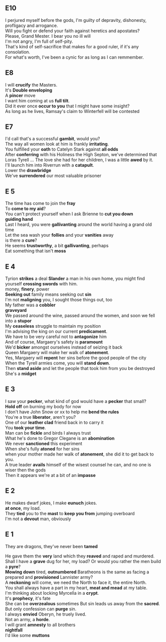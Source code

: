 

## E10 
I perjured myself before the gods, I'm guilty of depravity, dishonesty, profligacy and arrogance.  
Will you fight or defend your faith against heretics and apostates?  
Please, Grand Mester.  I bear you no ill will  
I'm not angry, I'm full of self-pity.  
That's kind of self-sacrifice that makes for a good ruler, if it's any consolation.  
For what's worth, I've been a cynic for as long as I can remmember.  



## E8 
I will **crucify** the Masters.  
It's **Double enveloping**   
A **pincer** move  
I want him coming at us **full tilt**.  
Did it ever once **occur to you** that I might have some insight?  
As long as he lives, Ramsay's claim to Winterfell will be contested  


## E7 
I'd call that's a successful **gambit**, would you?   
The way all women look at him is frankly **irritating**.  
You fulfilled your **oath** to Catelyn Stark against **all odds**  
After **conferring** with his Holiness the High Septon, we've determined that Loras Tyrell ... 
The love she had for her children, I was a little **awed** by it.  
I'll launch him into Riverrun with a **catapult**.  
Lower the **drawbridge**  
We've **surrendered** our most valuable prisoner  


## E 5 
The time has come to join the **fray**  
To **come to my aid**?  
You can't protect yourself when I ask Brienne to **cut you down**  
**guiding hand**  
Last I heard, you were **gallivanting** around the world having a grand old time  
Let the sea wash your **follies** and your **vanities** away  
is there a **cure**?  
He seems **trustworthy**, a bit **gallivanting**, perhaps  
Eat something that isn't **moss**  


## E 4 
Tyrion **strikes** a deal
**Slander** a man in his own home, you might find yourself **crossing swords** with him.  
money, **finery**, power  
**Seeking out** family means seeking out **sin**  
I'm not **maligning** you, I sought those things out, too  
My father was a **cobbler**  
**graveyard**  
We passed around the wine, passed around the women, and soon we fell into a **stupor**  
My **ceaseless** struggle to maintain my position  
I'm advising the king on our current **predicament**.  
We have to be very careful not to **antagonize** him  
And of course, Margaery's safety is **paramount**  
We'd **bicker** amongst ourselves instead of seizing it back  
Queen Margaery will make her walk of **atonement**.  
Yes, Margaery will **repent** her sins before the good people of the city  
When the Tyrell armies come, you will **stand down**.  
Then **stand aside** and let the people that took him from you be destroyed  
She's a **midget**  


## E 3  
I saw your **pecker**, what kind of god would have a **pecker** that small?  
**Hold off** on burning my body for now  
I don't have John Snow or xx to help me **bend the rules**  
You're a true **liberator**, aren't you?  
One of our **leather clad** friend back in to carry it  
You **took your time**.  
Man can be **fickle** and birds I always trust  
What he's done to Gregor Clegane is an **abomination**  
We never **sanctioned** this experiment  
When she's fully **atoned** for her sins  
when your mother made her walk of **atonement**, she did it to get back to you.  
A true leader **avails** himself of the wisest counsel he can, and no one is wiser then the gods  
Then it appears we're at a bit of an **impasse**  


## E 2 
He makes dwarf jokes, I make **eunuch** jokes.  
**at once**, my load.  
They **tied** you to the **mast** to **keep you from** jumping overboard  
I'm not a **devout** man, obviously  

## E 1 
They are dragons, they've never been **tamed**  

He gave them the **very** land which they **reaved** and raped and murdered.  
Shall I have a **grave** dug for her, my load? Or would you rather the men build a **pyre**?   
**Mowing down** tired, **outnumbered** Baratheons is the same as facing a prepared and **provisioned** Lannister army?  
A **reckoning** will come, we need the North to face it, the entire North.    
You shall always have a part in my heart, **meat and mead** at my table.   
I'm thinking about locking Myrcella in a **crypt**.  
It's **prophecy**, it's fate  
She can be **overzealous** sometimes 
But sin leads us away from the **sacred**. But only confession can **purge** sin.  
I always **envied** Oberyn, he truely lived.    
Not an army, a **horde**.  
I will grant **amnesty** to all brothers  
**nightfall**  
I'd like some **muttons**  


